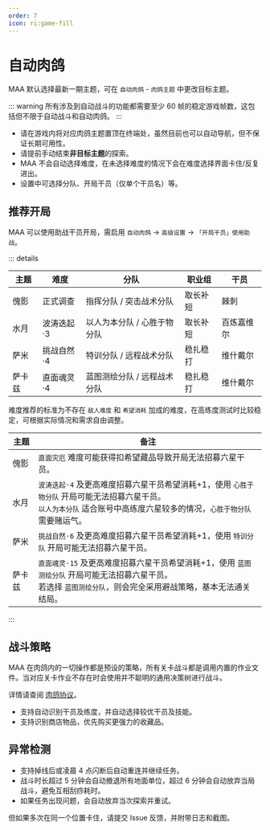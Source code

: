 ```yaml
---
order: 7
icon: ri:game-fill
---
```


# 自动肉鸽

MAA 默认选择最新一期主题，可在 `自动肉鸽` - `肉鸽主题` 中更改目标主题。

::: warning
所有涉及到自动战斗的功能都需要至少 60 帧的稳定游戏帧数，这包括但不限于自动战斗和自动肉鸽。
:::

- 请在游戏内将对应肉鸽主题置顶在终端处，虽然目前也可以自动导航，但不保证长期可用性。
- 请提前手动结束**非目标主题**的探索。
- MAA 不会自动选择难度，在未选择难度的情况下会在难度选择界面卡住/反复进出。
- 设置中可选择分队、开局干员（仅单个干员名）等。

## 推荐开局

MAA 可以使用助战干员开局，需启用 `自动肉鸽` → `高级设置` → `「开局干员」使用助战`。

::: details

| 主题   | 难度       | 分队                      | 职业组   | 干员       |
| ------ | ---------- | ------------------------- | -------- | ---------- |
| 傀影   | 正式调查   | 指挥分队 / 突击战术分队     | 取长补短 | 棘刺       |
| 水月   | 波涛迭起·3 | 以人为本分队 / 心胜于物分队 | 取长补短 | 百炼嘉维尔 |
| 萨米   | 挑战自然·4 | 特训分队 / 远程战术分队     | 稳扎稳打 | 维什戴尔   |
| 萨卡兹 | 直面魂灵·4 | 蓝图测绘分队 / 远程战术分队 | 稳扎稳打 | 维什戴尔   |

难度推荐的标准为不存在 `敌人难度` 和 `希望消耗` 加成的难度，在高练度测试时比较稳定，可根据实际情况和需求自由调整。

| 主题   | 备注                                                                                                                                                                        |
| ------ | --------------------------------------------------------------------------------------------------------------------------------------------------------------------------- |
| 傀影   | `直面灾厄` 难度可能获得扣希望藏品导致开局无法招募六星干员。                                                                                                                 |
| 水月   | `波涛迭起·4` 及更高难度招募六星干员希望消耗+1，使用 `心胜于物分队` 开局可能无法招募六星干员。<br>`以人为本分队` 适合账号中高练度六星较多的情况，`心胜于物分队` 需要赌运气。 |
| 萨米   | `挑战自然·6` 及更高难度招募六星干员希望消耗+1，使用 `特训分队` 开局可能无法招募六星干员。                                                                                   |
| 萨卡兹 | `直面魂灵·15` 及更高难度招募六星干员希望消耗+1，使用 `蓝图测绘分队` 开局可能无法招募六星干员。<br>若选择 `蓝图测绘分队`，则会完全采用避战策略，基本无法通关结局。           |

:::

## 战斗策略

MAA 在肉鸽内的一切操作都是预设的策略，所有关卡战斗都是调用内置的作业文件。当对应关卡作业不存在时会使用并不聪明的通用决策树进行战斗。

详情请查阅 [肉鸽协议](../../protocol/integrated-strategy-schema.md)。

- 支持自动识别干员及练度，并自动选择较优干员及技能。
- 支持识别商店物品，优先购买更强力的收藏品。

## 异常检测

- 支持掉线后或凌晨 4 点闪断后自动重连并继续任务。
- 战斗时长超过 5 分钟会自动撤退所有地面单位，超过 6 分钟会自动放弃当局战斗，避免互相刮痧耗时。
- 如果任务出现问题，会自动放弃当次探索并重试。

但如果多次在同一个位置卡住，请提交 Issue 反馈，并附带日志和截图。
